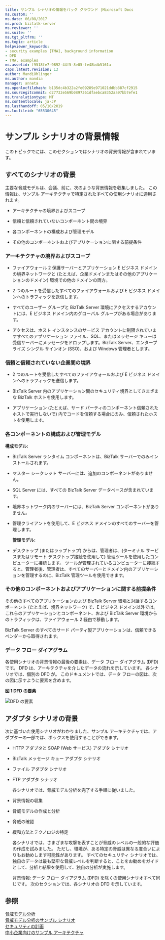 ```yaml
---
title: サンプル シナリオの情報をバック グラウンド |Microsoft Docs
ms.custom: ''
ms.date: 06/08/2017
ms.prod: biztalk-server
ms.reviewer: ''
ms.suite: ''
ms.tgt_pltfrm: ''
ms.topic: article
helpviewer_keywords:
- security examples [TMA], background information
- DFD
- TMA, examples
ms.assetid: f9518fe7-9892-44f5-8e05-fe48bdb5161a
caps.latest.revision: 13
author: MandiOhlinger
ms.author: mandia
manager: anneta
ms.openlocfilehash: b135dc4b322a2fe09289e971021ddbb387cf2915
ms.sourcegitcommit: d27732e569b0897361dfaebca8352aa97bb7efe1
ms.translationtype: MT
ms.contentlocale: ja-JP
ms.lasthandoff: 05/10/2019
ms.locfileid: "65530645"
---
```

# <a name="background-information-for-sample-scenarios"></a>サンプル シナリオの背景情報
このトピックでには、このセクションではシナリオの背景情報が含まれています。  
  
## <a name="background-for-all-scenarios"></a>すべてのシナリオの背景  
 主要な脅威モデルは、会議、前に、次のような背景情報を収集しました。 この情報は、サンプル アーキテクチャで特定されたすべての使用シナリオに適用されます。  
  
-   アーキテクチャの境界およびスコープ  
  
-   信頼と信頼されていないコンポーネント間の境界  
  
-   各コンポーネントの構成および管理モデル  
  
-   その他のコンポーネントおよびアプリケーションに関する前提条件  
  
### <a name="boundaries-and-scope-of-the-architecture"></a>アーキテクチャの境界およびスコープ  
  
-   ファイアウォール 2 保護サーバーとアプリケーション E ビジネス ドメインの境界ネットワークと (たとえば、企業ドメインまたはその他のアプリケーションのドメイン) 環境での他のドメインの両方。  
  
-   2 つのルートを受信したすべてのファイアウォールおよび E ビジネス ドメインへのトラフィックを送信します。  
  
-   すべてのユーザー グループと BizTalk Server 環境にアクセスするアカウントには、E ビジネス ドメイン内のグローバル グループがある場合があります。  
  
-   アクセスは、ホスト インスタンスのサービス アカウントに制限されていますすべてのアプリケーション ファイル、SQL、またはメッセージ キューは受信サーバーにメッセージをドロップします。BizTalk Server、エンタープライズ シングル サインオン (SSO)、および Windows 管理者とします。  
  
### <a name="boundaries-between-trusted-and-untrusted-companies"></a>信頼と信頼されていない企業間の境界  
  
-   2 つのルートを受信したすべてのファイアウォールおよび E ビジネス ドメインへのトラフィックを送信します。  
  
-   BizTalk Server 内のアプリケーション間のセキュリティ境界としてさまざまな BizTalk ホストを使用します。  
  
-   アプリケーション (たとえば、サード パーティのコンポーネント信頼されたホストで実行しないで) 内でコードを信頼する場合にのみ、信頼されたホストを使用します。  
  
### <a name="configuration-and-administration-model-for-each-component"></a>各コンポーネントの構成および管理モデル  
 **構成モデル:**  
  
- BizTalk Server ランタイム コンポーネントは、BizTalk サーバーでのみインストールされます。  
  
- マスター シークレット サーバーには、追加のコンポーネントがありません。  
  
- SQL Server には、すべての BizTalk Server データベースが含まれています。  
  
- 境界ネットワーク内のサーバーには、BizTalk Server コンポーネントがありません。  
  
- 管理クライアントを使用して、E ビジネス ドメインのすべてのサーバーを管理します。  
  
  **管理モデル:**  
  
- デスクトップ (またはラップトップ) からは、管理者は、(ターミナル サービスまたはリモート デスクトップ接続を使用して) 管理ツールを使用したコンピューターに接続します。 ツールが管理されているコンピューターに接続すると、管理者後、管理者は、すべてのサーバーとドメイン内のアプリケーションを管理するのに、BizTalk 管理ツールを使用できます。  
  
### <a name="assumptions-about-other-components-and-applications"></a>その他のコンポーネントおよびアプリケーションに関する前提条件  
 その他のすべてのアプリケーションおよび BizTalk Server 環境と対話するコンポーネント (たとえば、境界ネットワーク) で、E ビジネス ドメイン以外では。 これらのアプリケーションとコンポーネント、および BizTalk Server 環境からのトラフィックは、ファイアウォール 2 経由で移動します。  
  
 BizTalk Server のすべてのサード パーティ製アプリケーションは、信頼できるベンダーから取得されます。  
  
### <a name="data-flow-diagrams"></a>データ フロー ダイアグラム  
 各使用シナリオの背景情報の最後の要素は、データ フロー ダイアグラム (DFD) です。 DFD は、アーキテクチャを介したデータの流れを示しています。 各シナリオでは、個別の DFD が。 このドキュメントでは、データ フローの図は、次の図に示すように要素を含めます。  
  
 **図 1 DFD の要素**  
  
 ![DFD の要素](../core/media/tdi-sec-dfd-legend.gif "TDI_Sec_DFD_Legend")  
  
## <a name="background-for-adapter-scenarios"></a>アダプタ シナリオの背景  
 次に基づいた使用シナリオがわかりました、サンプル アーキテクチャでは、アダプターの一部では、ボックスを使用することができます。  
  
- HTTP アダプタと SOAP (Web サービス) アダプタ シナリオ  
  
- BizTalk メッセージ キュー アダプタ シナリオ  
  
- ファイル アダプタ シナリオ  
  
- FTP アダプタ シナリオ  
  
  各シナリオでは、脅威モデル分析を完了する手順に従いました。  
  
- 背景情報の収集  
  
- 脅威モデルの作成と分析  
  
- 脅威の確認  
  
- 緩和方法とテクノロジの特定  
  
  各シナリオでは、さまざまな攻撃を表すことが脅威のレベルの一般的な評価の作成を試みました。 ただし、環境が、ある特定の脅威は異なる度合いによりもお勧めします可能性があります。 すべてのセキュリティ シナリオでは、独自のデータは最も堅牢な脅威レベルを判断すると、ことをお勧めをガイドとして、分析と結果を使用して、独自の分析が実施します。  
  
  背景情報: データ フロー ダイアグラム (DFD) を除くの使用シナリオすべて同じです。 次のセクションでは、各シナリオの DFD を示しています。  
  
## <a name="see-also"></a>参照  
 [脅威モデル分析](../core/threat-model-analysis.md)   
 [脅威モデル分析のサンプル シナリオ](../core/sample-scenarios-for-threat-model-analysis.md)   
 [セキュリティの計画](../core/planning-for-security.md)   
 [中小企業向けのサンプル アーキテクチャ](../core/sample-architectures-for-small-medium-sized-companies.md)